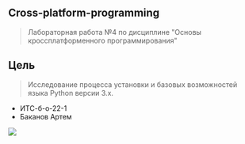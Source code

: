 ## Cross-platform-programming
> Лабораторная работа №4 по дисциплине "Основы кроссплатформенного программирования"
## Цель
> Исследование процесса установки и базовых возможностей языка Python версии 3.x.
- ИТС-б-о-22-1
- Баканов Артем
  
![](https://techtelegraph.co.uk/wp-content/uploads/2022/10/cross-platform.jpg)
